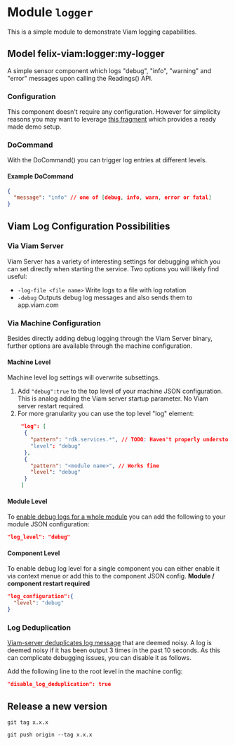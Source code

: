 # Module `logger` 

This is a simple module to demonstrate Viam logging capabilities.

## Model felix-viam:logger:my-logger

A simple sensor component which logs "debug", "info", "warning" and "error" messages upon calling the Readings() API.

### Configuration

This component doesn't require any configuration.
However for simplicity reasons you may want to leverage [this fragment](https://app.viam.com/fragment/a959ff1c-11b4-4dd2-9580-c6721a53dc2b/configure/builder) which provides a ready made demo setup.

### DoCommand

With the DoCommand() you can trigger log entries at different levels.

#### Example DoCommand

```json
{
  "message": "info" // one of [debug, info, warn, error or fatal]
}
```

## Viam Log Configuration Possibilities

### Via Viam Server

Viam Server has a variety of interesting settings for debugging which you can set directly when starting the service.
Two options you will likely find useful:

- `-log-file <file name>` Write logs to a file with log rotation
- `-debug` Outputs debug log messages and also sends them to app.viam.com

### Via Machine Configuration

Besides directly adding debug logging through the Viam Server binary, further options are available through the machine configuration.

#### Machine Level

Machine level log settings will overwrite subsettings.

1. Add `"debug":true` to the top level of your machine JSON configuration. This is analog adding the Viam server startup parameter. No Viam server restart required.
2. For more granularity you can use the top level "log" element:
   ```JSON
    "log": [
     {
       "pattern": "rdk.services.*", // TODO: Haven't properly understood the behavior yet
       "level": "debug"
     },
     {
       "pattern": "<module name>", // Works fine
       "level": "debug"
     }
    ]
   ```

#### Module Level

To [enable debug logs for a whole module](https://docs.viam.com/operate/reference/viam-server/?source=searchResultItem#debugging) you can add the following to your module JSON configuration:

```json
"log_level": "debug"
```

#### Component Level

To enable debug log level for a single component you can either enable it via context menue or add this to the component JSON config.
**Module / component restart required**

```json
"log_configuration":{
  "level": "debug"
}
```

### Log Deduplication

[Viam-server deduplicates log message](https://docs.viam.com/operate/reference/viam-server/?source=searchResultItem#disable-log-deduplication) that are deemed noisy. A log is deemed noisy if it has been output 3 times in the past 10 seconds.
As this can complicate debugging issues, you can disable it as follows.

Add the following line to the root level in the machine config:

```json
"disable_log_deduplication": true
```

## Release a new version

```shell
git tag x.x.x

git push origin --tag x.x.x
```

